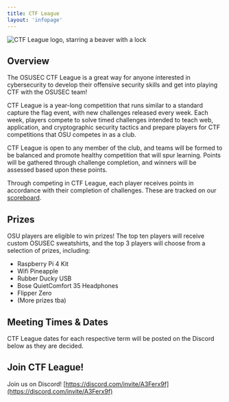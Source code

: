 ```yaml
---
title: CTF League
layout: 'infopage'
---
```


![CTF League logo, starring a beaver with a lock](https://www.osusec.org/wp-content/uploads/2022/06/ctf_small_years1-300x300.png)

## Overview

The OSUSEC CTF League is a great way for anyone interested in cybersecurity to develop their offensive security skills and get into playing CTF with the OSUSEC team! 

CTF League is a year-long competition that runs similar to a standard capture the flag event, with new challenges released every week. Each week, players compete to solve timed challenges intended to teach web, application, and cryptographic security tactics and prepare players for CTF competitions that OSU competes in as a club.

CTF League is open to any member of the club, and teams will be formed to be balanced and promote healthy competition that will spur learning. Points will be gathered through challenge completion, and winners will be assessed based upon these points.

Through competing in CTF League, each player receives points in accordance with their completion of challenges. These are tracked on our [scoreboard](http://scoreboard.ctf-league.osusec.org/).

## Prizes

OSU players are eligible to win prizes! The top ten players will receive custom OSUSEC sweatshirts, and the top 3 players will choose from a selection of prizes, including:

- Raspberry Pi 4 Kit
- Wifi Pineapple
- Rubber Ducky USB
- Bose QuietComfort 35 Headphones
- Flipper Zero
- (More prizes tba)

## Meeting Times & Dates

CTF League dates for each respective term will be posted on the Discord below as they are decided.  

## Join CTF League!

Join us on Discord! [https://discord.com/invite/A3Ferx9f](https://discord.com/invite/A3Ferx9f)
